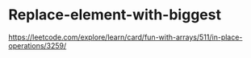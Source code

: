 # Replace-element-with-biggest
https://leetcode.com/explore/learn/card/fun-with-arrays/511/in-place-operations/3259/
